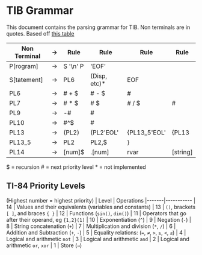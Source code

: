 # TIB Grammar
This document contains the parsing grammar for TIB. Non terminals are in quotes.
Based off [this table](http://tibasicdev.wikidot.com/68k:order-of-operations)

| Non Terminal  | -> | Rule          | Rule          | Rule          | Rule          |
|---------------|----|---------------|---------------|---------------|---------------|
| P[rogram]     | -> | S '\n' P      | 'EOF'
| S[tatement]   | -> | PL6           | (Disp, etc)*  | EOF
| PL6           | -> | # + $         | # - $         | #
| PL7           | -> | # * $         | # $           | # / $         | #
| PL9           | -> | -#            | #
| PL10          | -> | #^$           | #
| PL13          | -> | (PL2)         | (PL2'EOL'     | {PL13_5'EOL'  | {PL13
| PL13_5        | -> | PL2           | PL2,$         | }
| PL14          | -> | [num]$        | .[num]        | rvar          | [string]

$ = recursion
\# = next priority level
\* = not implemented

## TI-84 Priority Levels
(Highest number = highest priority)
| Level | Operations
|-------|-----------
|  14   | Values and their equivalents (variables and constants)
|  13 	| `()`, brackets `[ ]`, and braces `{ }`
|  12 	| Functions (`sin()`, `dim()`)
|  11 	| Operators that go after their operand, eg `{1,2}(1)`
|  10 	| Exponentiation (`^`)
|   9 	| Negation (`-`)
|   8   | String concatenation (`+`)
|   7 	| Multiplication and division (`*`, `/`)
|   6 	| Addition and Subtraction (`+`, `-`)
|   5 	| Equality relations: (`=`, `≠`, `>`, `≥`, `<`, `≤`)
|   4 	| Logical and arithmetic `not`
|   3 	| Logical and arithmetic `and`
|   2 	| Logical and arithmetic `or`, `xor`
|   1 	| Store (`→`)